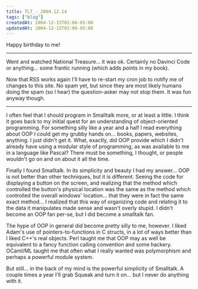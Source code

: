 ```yaml
---
title: TLT_-_2004.12.14
tags: ["blog"]
createdAt: 2004-12-15T02:06-05:00
updatedAt: 2004-12-15T02:06-05:00
---
```


Happy birthday to me!

----

Went and watched National Treasure... it was ok. Certainly no Davinci Code or anything... some frantic running (which adds points in my book).

Now that RSS works again I'll have to re-start my cron job to notify me of changes to this site. No spam yet, but since they are most likely humans doing the spam (so I hear) the question-asker may not stop them. It was fun anyway though.

----

I often feel that I should program in Smalltalk more, or at least a little. I think it goes back to my initial quest for an understanding of object-oriented programming. For something silly like a year and a half I read everything about OOP I could get my grubby hands on... books, papers, websites, anything. I just didn't get it. What, exactly, did OOP provide which I didn't already have using a modular style of programming, as was available to me in a language like Pascal? There must be something, I thought, or people wouldn't go on and on about it all the time.

Finally I found Smalltalk. In its simplicity and beauty I had my answer... OOP is not better than other techniques, but it is different. Seeing the code for displaying a button on the screen, and realizing that the method which controlled the button's physical location was the same as the method which controlled the overall windows' location... that they were in fact the same exact method... I realized that this way of organizing code and relating it to the data it manipulates made sense and wasn't overly stupid. I didn't become an OOP fan per-se, but I did become a smalltalk fan.

The hype of OOP in general did become pretty silly to me, however. I liked Adam's use of pointers-to-functions in C structs, in a lot of ways better than I liked C++'s real objects. Perl taught me that OOP may as well be equivalent to a fancy function calling convention and some hackery. OCaml/ML taught me that often what I really wanted was polymorphism and perhaps a powerful module system.

But still... in the back of my mind is the powerful simplicity of Smalltalk. A couple times a year I'll grab Squeak and turn it on... but I never do anything with it.

